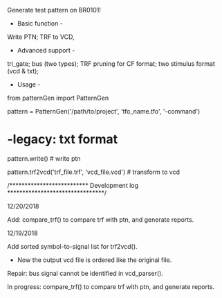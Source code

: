Generate test pattern on BR0101!

- Basic function -

Write PTN; TRF to VCD,

- Advanced support -

tri_gate; bus (two types); TRF pruning for CF format;
two stimulus format (vcd & txt);

- Usage -

from patternGen import PatternGen

pattern = PatternGen('/path/to/project', 'tfo_name.tfo', '-command')
# -legacy: txt format

pattern.write()  # write ptn

pattern.trf2vcd('trf_file.trf', 'vcd_file.vcd')  # transform to vcd


/************************** Development log ********************************/

12/20/2018

Add: compare_trf() to compare trf with ptn, and generate reports.



12/19/2018

Add sorted symbol-to-signal list for trf2vcd().
  - Now the output vcd file is ordered like the original file.

Repair: bus signal cannot be identified in vcd_parser().

In progress: compare_trf() to compare trf with ptn, and generate reports.
